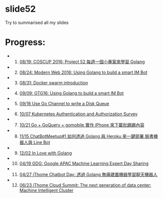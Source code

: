 # slide52
Try to summarised all my slides


# Progress:

- 01. [08/19: COSCUP 2016: Project 52 每週一個小專案來學習 Golang](http://www.slideshare.net/EvansLin/coscup-2016-project-52-for-golang)
- 02. [08/24: Modern Web 2016: Using Golang to build a smart IM Bot](http://www.slideshare.net/EvansLin/modern-web-2016-using-golang-to-build-a-smart-im-bot)
- 03. [08/31: Docker swarm introduction](http://www.slideshare.net/EvansLin/docker-swarm-introduction-65539840)
- 04. [09/09: GTG16: Using Golang to build a smart IM Bot](http://www.slideshare.net/EvansLin/gopher-taiwan-gathering-16-build-a-smart-bot-via-golang)
- 05. [09/16 Use Go Channel to write a Disk Queue](http://www.slideshare.net/EvansLin/use-go-channel-to-write-a-disk-queue)
- 06. [10/07 Kubernetes Authentication and Authorization Survey](https://docs.google.com/presentation/d/1ZbEMNutvf1p5y4_E5lVtXOgNJE9q9ML1Z0jSYx5-dUo/pub?start=false&loop=false&delayms=3000)
- 07. [10/21 Go + GoQuery + gomobile  實作 iPhone 來下載批踢踢內容](https://docs.google.com/presentation/d/1Jt8E76yiFWCsyopo-55KspFqdU6FxtCKQTMexE4Uu7Y/edit?usp=sharing)
- 08. [11/15 ChatBotMeetup#1 如何透過 Golang 與 Heroku 來一鍵部署 臉書機器人與 Line Bot](https://docs.google.com/presentation/d/1KksoZxQCIsPIcZFtKdf7cZ9eacSWcKeUfgXodAbYb5g/edit?usp=sharing)
- 09. [12/02 In Love with Golang](http://go-talks.appspot.com/github.com/kkdai/GolangTalks/gdgfest/gdgfest.slide#1)
- 10. [04/19 GDG: Google APAC Machine Learning Expert Day Sharing](https://docs.google.com/presentation/d/1tfDyrE5whkedNV3_clLJMy9bBkGy6r2X895gtnmtWH4/edit?usp=sharing)
- 11. [04/27 iThome Chatbot Day: 透過 Golang 無痛建置機器學習聊天機器人](https://docs.google.com/presentation/d/1OKlV0s8ECdo5efMhgIuwIWvB9mh05v0tygO2LvcvwIc/edit?usp=sharing)
- 12. [06/23 iThome Cloud Summit: The next generation of data center: Machine Intelligent Cluster](https://www.slideshare.net/EvansLin/ithome-cloud-summit-mic)



